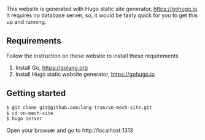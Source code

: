 

This website is generated with Hugo static site generator, https://gohugo.io.
It requires no database server, so, it would be fairly quick for you to get this up and running.

## Requirements

Follow the instruction on these website to install these requirements

1. Install Go, https://golang.org
2. Install Hugo static website generator, https://gohugo.io


## Getting started

```sh
$ git clone git@github.com:long-tran/vn-mech-site.git
$ cd vn-mech-site
$ hugo server
```

Open your browser and go to http://localhost:1313
